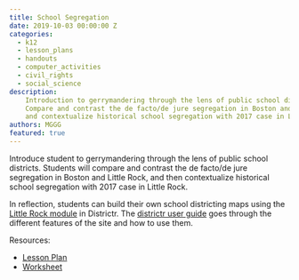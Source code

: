 ```yaml
---
title: School Segregation
date: 2019-10-03 00:00:00 Z
categories:
  - k12
  - lesson_plans
  - handouts
  - computer_activities
  - civil_rights
  - social_science
description:
    Introduction to gerrymandering through the lens of public school districts.
    Compare and contrast the de facto/de jure segregation in Boston and Little Rock,
    and contextualize historical school segregation with 2017 case in Little Rock.
authors: MGGG
featured: true
---
```


Introduce student to gerrymandering through the lens of public school districts.
Students will compare and contrast the de facto/de jure segregation in Boston
and Little Rock, and then contextualize historical school segregation with 2017
case in Little Rock.

In reflection, students can build their own school districting maps using the 
[Little Rock module](https://districtr.org/new/ar) in Districtr.
The [districtr user guide](https://districtr.org/guide) goes through the 
different features of the site and how to use them.


Resources:
* [Lesson Plan](https://sites.tufts.edu/teachgerry2019/files/2019/07/School-Bussing-Lesson-Plan_-Teacher-Guide.pdf)
* [Worksheet](https://sites.tufts.edu/teachgerry2019/files/2019/07/School-Bussing-Lesson-Plan_-Student-Version.pdf)